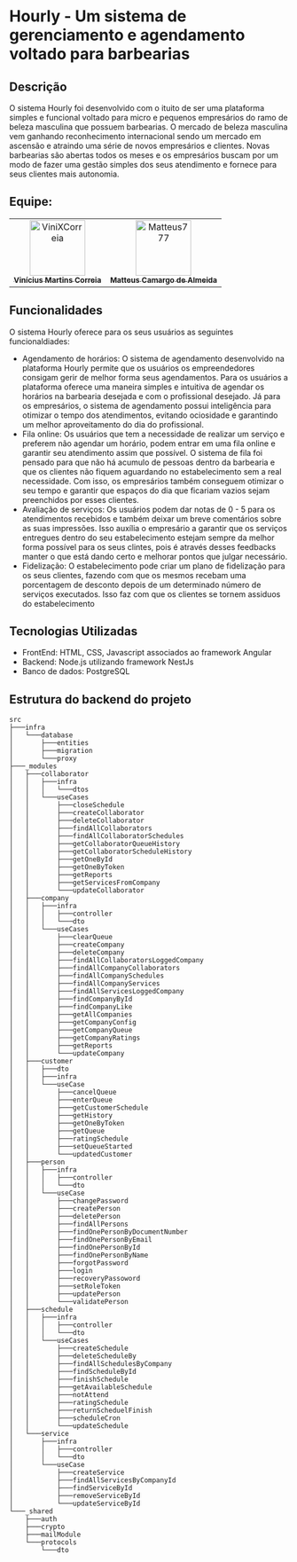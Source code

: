 <h1>Hourly - Um sistema de gerenciamento e agendamento voltado para barbearias</h1> 

<h2>Descrição</h2> 

<p>O sistema Hourly foi desenvolvido com o ituito de ser uma plataforma simples e funcional voltado para micro e pequenos empresários do ramo de beleza masculina que possuem barbearias. O mercado de beleza masculina vem ganhando reconhecimento internacional sendo um mercado em ascensão e atraindo uma série de novos empresários e clientes. Novas barbearias são abertas todos os meses e os empresários buscam por um modo de fazer uma gestão simples dos seus atendimento e fornece para seus clientes mais autonomia.

<h2>Equipe:</h2> 

<table>
  <tbody><tr>
    <td align="center">
      <a href="https://github.com/ViniXCorreia">
        <img src="https://avatars.githubusercontent.com/u/79664002?v=4" width="100px" height="100px" alt="ViniXCorreia" style="max-width: 100%;">
        <br>
        <sub><b>Vinícius Martins Correia</b></sub>
      </a>
    </td>
    <td align="center">
      <a href="https://github.com/Matteus777">
        <img src="https://avatars.githubusercontent.com/u/41447631?v=4" width="100px" height="100px" alt="Matteus777" style="max-width: 100%;">
        <br>
        <sub><b>Matteus Camargo de Almeida</b></sub>
      </a>
    </td>
  </tr>
</table>

<h2>Funcionalidades</h2>
<p>O sistema Hourly oferece para os seus usuários as seguintes funcionaldiades:</p>
<ul>
  <li>Agendamento de horários: O sistema de agendamento desenvolvido na plataforma Hourly permite que os usuários os empreendedores consigam gerir de melhor forma seus agendamentos. Para os usuários a plataforma oferece uma maneira simples e intuitiva de agendar os horários na barbearia desejada e com o profissional desejado. Já para os empresários, o sistema de agendamento possui inteligência para otimizar o tempo dos atendimentos, evitando ociosidade e garantindo um melhor aproveitamento do dia do profissional.</li>
  <li>Fila online: Os usuários que tem a necessidade de realizar um serviço e preferem não agendar um horário, podem entrar em uma fila online e garantir seu atendimento assim que possível. O sistema de fila foi pensado para que não há acumulo de pessoas dentro da barbearia e que os clientes não fiquem aguardando no estabelecimento sem a real necessidade. Com isso, os empresários também conseguem otimizar o seu tempo e garantir que espaços do dia que ficariam vazios sejam preenchidos por esses clientes.</li>
  <li>Avaliação de serviços: Os usuários podem dar notas de 0 - 5 para os atendimentos recebidos e também deixar um breve comentários sobre as suas impressões. Isso auxília o empresário a garantir que os serviços entregues dentro do seu estabelecimento estejam sempre da melhor forma possível para os seus clintes, pois é através desses feedbacks manter o que está dando certo e melhorar pontos que julgar necessário.</li>
  <li>Fidelização: O estabelecimento pode criar um plano de fidelização para os seus clientes, fazendo com que os mesmos recebam uma porcentagem de desconto depois de um determinado número de serviços executados. Isso faz com que os clientes se tornem assiduos do estabelecimento</li>
</ul>
<h2>Tecnologias Utilizadas</h2>
<ul>
  <li>FrontEnd: HTML, CSS, Javascript associados ao framework Angular</li>
  <li>Backend: Node.js utilizando framework NestJs</li>
  <li>Banco de dados: PostgreSQL</li>
</ul>
<h2>Estrutura do backend do projeto</h2>
<div class="snippet-clipboard-content notranslate position-relative overflow-auto"><pre class="notranslate"><code>src
├───infra
│   └───database
│       ├───entities
│       ├───migration
│       └───proxy
├───_modules
│   ├───collaborator
│   │   ├───infra
│   │   │   └───dtos
│   │   └───useCases
│   │       ├───closeSchedule
│   │       ├───createCollaborator
│   │       ├───deleteCollaborator
│   │       ├───findAllCollaborators
│   │       ├───findAllCollaboratorSchedules
│   │       ├───getCollaboratorQueueHistory
│   │       ├───getCollaboratorScheduleHistory
│   │       ├───getOneById
│   │       ├───getOneByToken
│   │       ├───getReports
│   │       ├───getServicesFromCompany
│   │       └───updateCollaborator
│   ├───company
│   │   ├───infra
│   │   │   ├───controller
│   │   │   └───dto
│   │   └───useCases
│   │       ├───clearQueue
│   │       ├───createCompany
│   │       ├───deleteCompany
│   │       ├───findAllCollaboratorsLoggedCompany
│   │       ├───findAllCompanyCollaborators
│   │       ├───findAllCompanySchedules
│   │       ├───findAllCompanyServices
│   │       ├───findAllServicesLoggedCompany
│   │       ├───findCompanyById
│   │       ├───findCompanyLike
│   │       ├───getAllCompanies
│   │       ├───getCompanyConfig
│   │       ├───getCompanyQueue
│   │       ├───getCompanyRatings
│   │       ├───getReports
│   │       └───updateCompany
│   ├───customer
│   │   ├───dto
│   │   ├───infra
│   │   └───useCase
│   │       ├───cancelQueue
│   │       ├───enterQueue
│   │       ├───getCustomerSchedule
│   │       ├───getHistory
│   │       ├───getOneByToken
│   │       ├───getQueue
│   │       ├───ratingSchedule
│   │       ├───setQueueStarted
│   │       └───updatedCustomer
│   ├───person
│   │   ├───infra
│   │   │   ├───controller
│   │   │   └───dto
│   │   └───useCase
│   │       ├───changePassword
│   │       ├───createPerson
│   │       ├───deletePerson
│   │       ├───findAllPersons
│   │       ├───findOnePersonByDocumentNumber
│   │       ├───findOnePersonByEmail
│   │       ├───findOnePersonById
│   │       ├───findOnePersonByName
│   │       ├───forgotPassword
│   │       ├───login
│   │       ├───recoveryPassoword
│   │       ├───setRoleToken
│   │       ├───updatePerson
│   │       └───validatePerson
│   ├───schedule
│   │   ├───infra
│   │   │   ├───controller
│   │   │   └───dto
│   │   └───useCases
│   │       ├───createSchedule
│   │       ├───deleteScheduleBy
│   │       ├───findAllSchedulesByCompany
│   │       ├───findScheduleById
│   │       ├───finishSchedule
│   │       ├───getAvailableSchedule
│   │       ├───notAttend
│   │       ├───ratingSchedule
│   │       ├───returnScheduelFinish
│   │       ├───scheduleCron
│   │       └───updateSchedule
│   └───service
│       ├───infra
│       │   ├───controller
│       │   └───dto
│       └───useCase
│           ├───createService
│           ├───findAllServicesByCompanyId
│           ├───findServiceById
│           ├───removeServiceById
│           └───updateServiceById
└───_shared
    ├───auth
    ├───crypto
    ├───mailModule
    └───protocols
        └───dto
</code></pre>
